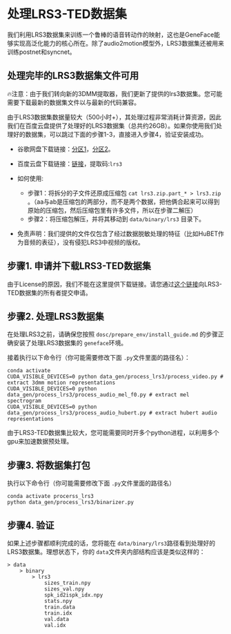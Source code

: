 # 处理LRS3-TED数据集

我们利用LRS3数据集来训练一个鲁棒的语音转动作的映射，这也是GeneFace能够实现高泛化能力的核心所在。除了audio2motion模型外，LRS3数据集还被用来训练postnet和syncnet。

## 处理完毕的LRS3数据集文件可用

🔥注意：由于我们转向新的3DMM提取器，我们更新了提供的lrs3数据集。您可能需要下载最新的数据集文件以与最新的代码兼容。

由于LRS3数据集数据量较大（500小时+），其处理过程非常消耗计算资源，因此我们在百度云盘提供了处理好的LRS3数据集（总共约26GB）。如果你使用我们处理好的数据集，可以跳过下面的步骤1-3，直接进入步骤4，验证安装成功。

- 谷歌网盘下载链接：[分区1](https://drive.google.com/drive/folders/1QK_ikLKUzGYiqHBzvKz0s5zKWeH-sm3L?usp=sharing)，[分区2](https://drive.google.com/drive/folders/1WbECLfpxAZ0D7PcrlZxV-fCObT-TnfD8?usp=share_link)。
- 百度云盘下载链接：[链接](https://pan.baidu.com/s/1JsvEz58c9ItSI73ls43tTw?pwd=lrs3)，提取码:`lrs3`
- 如何使用:

  - 步骤1：将拆分的子文件还原成压缩包 `cat lrs3.zip.part_* > lrs3.zip` 。（aa与ab是压缩包的两部分，而不是两个数据，把他俩合起来可以得到原始的压缩包，然后压缩包里有许多文件，所以在步骤二解压）
  - 步骤2：将压缩包解压，并将其移动到 `data/binary/lrs3` 目录下。
- 免责声明：我们提供的文件仅包含了经过数据脱敏处理的特征（比如HuBET作为音频的表征），没有侵犯LRS3中视频的版权。

## 步骤1. 申请并下载LRS3-TED数据集

由于License的原因，我们不能在这里提供下载链接。请您通过[这个链接](https://www.robots.ox.ac.uk/~vgg/data/lip_reading/lrs3.html)向LRS3-TED数据集的所有者提交申请。

## 步骤2. 处理LRS3数据集

在处理LRS3之前，请确保您按照 `dosc/prepare_env/install_guide.md` 的步骤正确安装了处理LRS3数据集的 `geneface`环境。

接着执行以下命令行（你可能需要修改下面 `.py`文件里面的路径名）：

```
conda activate 
CUDA_VISIBLE_DEVICES=0 python data_gen/process_lrs3/process_video.py # extract 3dmm motion representations
CUDA_VISIBLE_DEVICES=0 python data_gen/process_lrs3/process_audio_mel_f0.py # extract mel spectrogram
CUDA_VISIBLE_DEVICES=0 python data_gen/process_lrs3/process_audio_hubert.py # extract hubert audio representations
```

由于LRS3-TED数据集比较大，您可能需要同时开多个python进程，以利用多个gpu来加速数据预处理。

## 步骤3. 将数据集打包

执行以下命令行（你可能需要修改下面 `.py`文件里面的路径名）

```
conda activate procerss_lrs3
python data_gen/process_lrs3/binarizer.py 
```

## 步骤4. 验证

如果上述步骤都顺利完成的话，您将能在 `data/binary/lrs3`路径看到处理好的LRS3数据集。理想状态下，你的 `data`文件夹内部结构应该是类似这样的：

```
> data
    > binary
        > lrs3
            sizes_train.npy
            sizes_val.npy
            spk_id2ispk_idx.npy
            stats.npy
            train.data
            train.idx
            val.data
            val.idx
```
